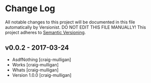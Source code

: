 # Change Log

All notable changes to this project will be documented in this file
automatically by Versionist. DO NOT EDIT THIS FILE MANUALLY!
This project adheres to [Semantic Versioning](http://semver.org/).

## v0.0.2 - 2017-03-24

* AsdfNothing [craig-mulligan]
* Works [craig-mulligan]
* Whats [craig-mulligan]
* Version 1.0.0 [craig-mulligan]

